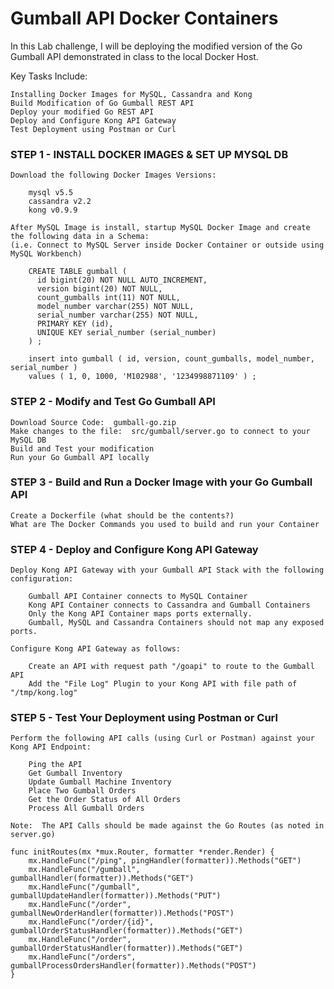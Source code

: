 # Gumball API Docker Containers

In this Lab challenge, I will be deploying the modified version of the Go Gumball API demonstrated in class to the local Docker Host.

Key Tasks Include:
```
Installing Docker Images for MySQL, Cassandra and Kong
Build Modification of Go Gumball REST API
Deploy your modified Go REST API
Deploy and Configure Kong API Gateway
Test Deployment using Postman or Curl
```

### STEP 1 - INSTALL DOCKER IMAGES & SET UP MYSQL DB
```
Download the following Docker Images Versions:

    mysql v5.5
    cassandra v2.2
    kong v0.9.9

After MySQL Image is install, startup MySQL Docker Image and create the following data in a Schema:  
(i.e. Connect to MySQL Server inside Docker Container or outside using MySQL Workbench)

    CREATE TABLE gumball (
      id bigint(20) NOT NULL AUTO_INCREMENT,
      version bigint(20) NOT NULL,
      count_gumballs int(11) NOT NULL,
      model_number varchar(255) NOT NULL,
      serial_number varchar(255) NOT NULL,
      PRIMARY KEY (id),
      UNIQUE KEY serial_number (serial_number)
    ) ;

    insert into gumball ( id, version, count_gumballs, model_number, serial_number ) 
    values ( 1, 0, 1000, 'M102988', '1234998871109' ) ;
```
### STEP 2 - Modify and Test Go Gumball API
    
```
Download Source Code:  gumball-go.zip
Make changes to the file:  src/gumball/server.go to connect to your MySQL DB
Build and Test your modification
Run your Go Gumball API locally
```
### STEP 3 - Build and Run a Docker Image with your Go Gumball API

```
Create a Dockerfile (what should be the contents?)
What are The Docker Commands you used to build and run your Container
```

### STEP 4 - Deploy and Configure Kong API Gateway

```
Deploy Kong API Gateway with your Gumball API Stack with the following configuration:

    Gumball API Container connects to MySQL Container
    Kong API Container connects to Cassandra and Gumball Containers
    Only the Kong API Container maps ports externally. 
    Gumball, MySQL and Cassandra Containers should not map any exposed ports.

Configure Kong API Gateway as follows:

    Create an API with request path "/goapi" to route to the Gumball API
    Add the "File Log" Plugin to your Kong API with file path of "/tmp/kong.log"
```
       
### STEP 5 - Test Your Deployment using Postman or Curl

```
Perform the following API calls (using Curl or Postman) against your Kong API Endpoint:

    Ping the API
    Get Gumball Inventory
    Update Gumball Machine Inventory
    Place Two Gumball Orders
    Get the Order Status of All Orders
    Process All Gumball Orders

Note:  The API Calls should be made against the Go Routes (as noted in server.go)

func initRoutes(mx *mux.Router, formatter *render.Render) {
    mx.HandleFunc("/ping", pingHandler(formatter)).Methods("GET")
    mx.HandleFunc("/gumball", gumballHandler(formatter)).Methods("GET")
    mx.HandleFunc("/gumball", gumballUpdateHandler(formatter)).Methods("PUT")
    mx.HandleFunc("/order", gumballNewOrderHandler(formatter)).Methods("POST")
    mx.HandleFunc("/order/{id}", gumballOrderStatusHandler(formatter)).Methods("GET")
    mx.HandleFunc("/order", gumballOrderStatusHandler(formatter)).Methods("GET")
    mx.HandleFunc("/orders", gumballProcessOrdersHandler(formatter)).Methods("POST")
}
```
    
